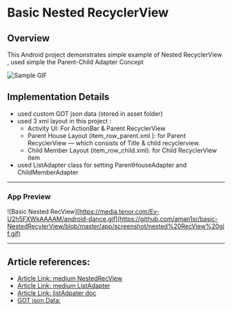 # Basic Nested RecyclerView

## Overview
This Android project demonstrates simple example of Nested RecyclerView , used simple the Parent-Child Adapter Concept

![Sample GIF](https://media.tenor.com/Ev-U2h5FXWkAAAAM/android-dance.gif)

## Implementation Details

- used custom GOT json data (stored in asset folder)
- used 3 xml layout in this project :
  - Activity UI:  For ActionBar & Parent RecyclerView 
  - Parent House Layout (item_row_parent.xml ):  for Parent RecyclerView — which consists of Title & child recyclerview. 
  - Child Member Layout (item_row_child.xml): for Child RecyclerView item
- used ListAdapter class for setting ParentHouseAdapter and ChildMemberAdapter

---

### App Preview
![Basic Nested RecView][https://media.tenor.com/Ev-U2h5FXWkAAAAM/android-dance.gif](https://github.com/aman1sr/basic-NestedRecylerView/blob/master/app/screenshot/nested%20RecView%20gif.gif)

---
##  Article references:
- [Article Link: medium NestedRecView](https://medium.com/nerd-for-tech/nested-recyclerview-in-android-e5afb2b9771a)
- [Article Link: medium ListAdapter](https://medium.com/androiddevelopers/adapting-to-listadapter-341da4218f5b)
- [Article Link: listAdpater doc](https://developer.android.com/reference/androidx/recyclerview/widget/ListAdapter)
- [GOT json Data:](https://gameofthronesquotes.xyz/)







